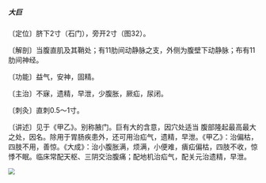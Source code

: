 ##### 大巨

〔定位〕脐下2寸（石门），旁开2寸（图32）。

〔解剖〕当腹直肌及其鞘处；有11肋间动静脉之支，外侧为腹壁下动静脉；布有11肋间神经。

〔功能〕益气，安神，固精。

〔主治〕不寐，遗精，早泄，少腹胀，厥疝，尿闭。

〔刺灸〕直刺0.5〜1寸。

〔讲述〕见于《甲乙》。别称腋门。巨有大的含意，因穴处适当 腹部隆起最高最大之处，因名。除用于胃肠疾患外，还可用治疝气，遗精，早泄。《甲乙》：治偏枯，四肢不用，善惊。《大成》：治小腹胀满，烦满，小便难，㿉疝偏枯，四肢不收，惊悸不眠。临床常配天枢、三阴交治腹痛；配地机治疝气，配关元治遗精，早泄。

<img src="img/图32.jpg" style="zoom:80%;" />
